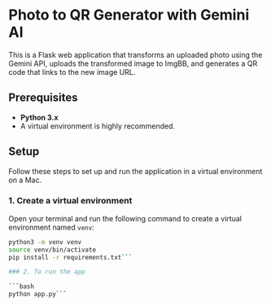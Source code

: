 # Photo to QR Generator with Gemini AI

This is a Flask web application that transforms an uploaded photo using the Gemini API, uploads the transformed image to ImgBB, and generates a QR code that links to the new image URL.

## Prerequisites

- **Python 3.x**
- A virtual environment is highly recommended.

## Setup

Follow these steps to set up and run the application in a virtual environment on a Mac.

### 1. Create a virtual environment

Open your terminal and run the following command to create a virtual environment named `venv`:

```bash
python3 -m venv venv
source venv/bin/activate
pip install -r requirements.txt```

### 2. To run the app

```bash
python app.py```